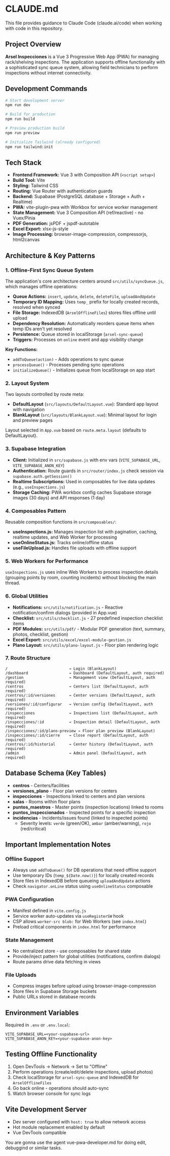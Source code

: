 # CLAUDE.md

This file provides guidance to Claude Code (claude.ai/code) when working with code in this repository.

## Project Overview

**Arsel Inspecciones** is a Vue 3 Progressive Web App (PWA) for managing rack/shelving inspections. The application supports offline functionality with a sophisticated sync queue system, allowing field technicians to perform inspections without internet connectivity.

## Development Commands

```bash
# Start development server
npm run dev

# Build for production
npm run build

# Preview production build
npm run preview

# Initialize Tailwind (already configured)
npm run tailwind:init
```

## Tech Stack

- **Frontend Framework:** Vue 3 with Composition API (`<script setup>`)
- **Build Tool:** Vite
- **Styling:** Tailwind CSS
- **Routing:** Vue Router with authentication guards
- **Backend:** Supabase (PostgreSQL database + Storage + Auth + Realtime)
- **PWA:** vite-plugin-pwa with Workbox for service worker management
- **State Management:** Vue 3 Composition API (ref/reactive) - no Vuex/Pinia
- **PDF Generation:** jsPDF + jspdf-autotable
- **Excel Export:** xlsx-js-style
- **Image Processing:** browser-image-compression, compressorjs, html2canvas

## Architecture & Key Patterns

### 1. Offline-First Sync Queue System

The application's core architecture centers around `src/utils/syncQueue.js`, which manages offline operations:

- **Queue Actions:** `insert`, `update`, `delete`, `deleteFile`, `uploadAndUpdate`
- **Temporary ID Mapping:** Uses `temp_` prefix for locally created records, resolved when synced
- **File Storage:** IndexedDB (`ArselOfflineFiles`) stores files offline until upload
- **Dependency Resolution:** Automatically reorders queue items when temp IDs aren't yet resolved
- **Persistence:** Queue stored in localStorage (`arsel-sync-queue`)
- **Triggers:** Processes on `online` event and app visibility change

**Key Functions:**
- `addToQueue(action)` - Adds operations to sync queue
- `processQueue()` - Processes pending sync operations
- `initializeQueue()` - Initializes queue from localStorage on app start

### 2. Layout System

Two layouts controlled by route meta:
- **DefaultLayout** (`src/layouts/DefaultLayout.vue`): Standard app layout with navigation
- **BlankLayout** (`src/layouts/BlankLayout.vue`): Minimal layout for login and preview pages

Layout selected in `App.vue` based on `route.meta.layout` (defaults to DefaultLayout).

### 3. Supabase Integration

- **Client:** Initialized in `src/supabase.js` with env vars (`VITE_SUPABASE_URL`, `VITE_SUPABASE_ANON_KEY`)
- **Authentication:** Route guards in `src/router/index.js` check session via `supabase.auth.getSession()`
- **Realtime Subscriptions:** Used in composables for live data updates (e.g., `useInspections.js`)
- **Storage Caching:** PWA workbox config caches Supabase storage images (30 days) and API responses (1 day)

### 4. Composables Pattern

Reusable composition functions in `src/composables/`:
- **useInspections.js:** Manages inspection list with pagination, caching, realtime updates, and Web Worker for processing
- **useOnlineStatus.js:** Tracks online/offline status
- **useFileUpload.js:** Handles file uploads with offline support

### 5. Web Workers for Performance

`useInspections.js` uses inline Web Workers to process inspection details (grouping points by room, counting incidents) without blocking the main thread.

### 6. Global Utilities

- **Notifications:** `src/utils/notification.js` - Reactive notification/confirm dialogs (provided in App.vue)
- **Checklist:** `src/utils/checklist.js` - 27 predefined inspection checklist items
- **PDF Modules:** `src/utils/pdf/` - Modular PDF generation (text, summary, photos, checklist, gestion)
- **Excel Export:** `src/utils/excel/excel-module-gestion.js`
- **Plano Layout:** `src/utils/plano-layout.js` - Floor plan rendering logic

### 7. Route Structure

```
/                           → Login (BlankLayout)
/dashboard                  → Dashboard (DefaultLayout, auth required)
/gestion                    → Management view (DefaultLayout, auth required)
/centros                    → Centers list (DefaultLayout, auth required)
/centros/:id/versiones      → Center versions (DefaultLayout, auth required)
/versiones/:id/configurar   → Version config (DefaultLayout, auth required)
/inspecciones               → Inspections list (DefaultLayout, auth required)
/inspecciones/:id           → Inspection detail (DefaultLayout, auth required)
/inspecciones/:id/plano-preview → Floor plan preview (BlankLayout)
/inspecciones/:id/cierre    → Close report (DefaultLayout, auth required)
/centros/:id/historial      → Center history (DefaultLayout, auth required)
/admin                      → Admin panel (DefaultLayout, auth required)
```

## Database Schema (Key Tables)

- **centros** - Centers/facilities
- **versiones_plano** - Floor plan versions for centers
- **inspecciones** - Inspections linked to centers and plan versions
- **salas** - Rooms within floor plans
- **puntos_maestros** - Master points (inspection locations) linked to rooms
- **puntos_inspeccionados** - Inspected points for a specific inspection
- **incidencias** - Incidents/issues found (linked to inspected points)
  - Severity levels: `verde` (green/OK), `ambar` (amber/warning), `rojo` (red/critical)

## Important Implementation Notes

### Offline Support
- Always use `addToQueue()` for DB operations that need offline support
- Use temporary IDs (`temp_${Date.now()}`) for locally created records
- Store files in IndexedDB before queueing `uploadAndUpdate` actions
- Check `navigator.onLine` status using `useOnlineStatus` composable

### PWA Configuration
- Manifest defined in `vite.config.js`
- Service worker auto-updates via `useRegisterSW` hook
- CSP allows `worker-src blob:` for Web Workers (see `index.html`)
- Preload critical components in `index.html` for performance

### State Management
- No centralized store - use composables for shared state
- Provide/inject pattern for global utilities (notifications, confirm dialogs)
- Route params drive data fetching in views

### File Uploads
- Compress images before upload using browser-image-compression
- Store files in Supabase Storage buckets
- Public URLs stored in database records

## Environment Variables

Required in `.env` or `.env.local`:
```
VITE_SUPABASE_URL=<your-supabase-url>
VITE_SUPABASE_ANON_KEY=<your-supabase-anon-key>
```

## Testing Offline Functionality

1. Open DevTools → Network → Set to "Offline"
2. Perform operations (create/edit/delete inspections, upload photos)
3. Check localStorage for `arsel-sync-queue` and IndexedDB for `ArselOfflineFiles`
4. Go back online - operations should auto-sync
5. Watch browser console for sync logs

## Vite Development Server

- Dev server configured with `host: true` to allow network access
- Hot module replacement enabled by default
- Vue DevTools compatible

You are gonna use the agent vue-pwa-developer.md for doing edit, debuggind or similar tasks. 